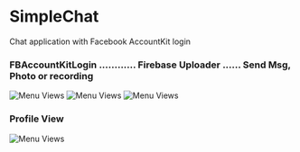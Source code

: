 # SimpleChat
Chat application with Facebook AccountKit login

### FBAccountKitLogin ............ Firebase Uploader ...... Send Msg, Photo or recording

![Menu Views](https://media.giphy.com/media/eeUXL1obbVmt7XQYzx/giphy.gif)
![Menu Views](https://media.giphy.com/media/u46g6gbJMFG3NpnzOp/giphy.gif)
![Menu Views](https://media.giphy.com/media/69sOeAr4nK1j0Ln2qK/giphy.gif)
### Profile View

![Menu Views](https://media.giphy.com/media/9M5cwRz99s2MHpr4iO/giphy.gif)

